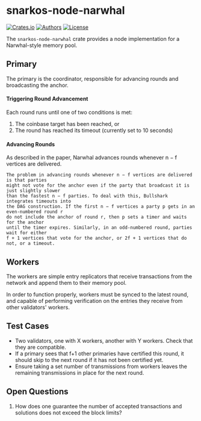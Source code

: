 # snarkos-node-narwhal

[![Crates.io](https://img.shields.io/crates/v/snarkos-node-narwhal.svg?color=neon)](https://crates.io/crates/snarkos-node-narwhal)
[![Authors](https://img.shields.io/badge/authors-Aleo-orange.svg)](https://aleo.org)
[![License](https://img.shields.io/badge/License-Apache%202.0-blue.svg)](./LICENSE.md)

The `snarkos-node-narwhal` crate provides a node implementation for a Narwhal-style memory pool.

## Primary

The primary is the coordinator, responsible for advancing rounds and broadcasting the anchor.

#### Triggering Round Advancement

Each round runs until one of two conditions is met:
1. The coinbase target has been reached, or
2. The round has reached its timeout (currently set to 10 seconds)

#### Advancing Rounds

As described in the paper, Narwhal advances rounds whenever n − f vertices are delivered.
```
The problem in advancing rounds whenever n − f vertices are delivered is that parties
might not vote for the anchor even if the party that broadcast it is just slightly slower
than the fastest n − f parties. To deal with this, Bullshark integrates timeouts into
the DAG construction. If the first n − f vertices a party p gets in an even-numbered round r 
do not include the anchor of round r, then p sets a timer and waits for the anchor
until the timer expires. Similarly, in an odd-numbered round, parties wait for either
f + 1 vertices that vote for the anchor, or 2f + 1 vertices that do not, or a timeout.
```

## Workers

The workers are simple entry replicators that receive transactions from the network and append them to their memory pool.

In order to function properly, workers must be synced to the latest round, and capable of performing verification
on the entries they receive from other validators' workers.

## Test Cases

- Two validators, one with X workers, another with Y workers. Check that they are compatible.
- If a primary sees that f+1 other primaries have certified this round, it should skip to the next round if it has not been certified yet.
- Ensure taking a set number of transmissions from workers leaves the remaining transmissions in place for the next round.

## Open Questions

1. How does one guarantee the number of accepted transactions and solutions does not exceed the block limits?
